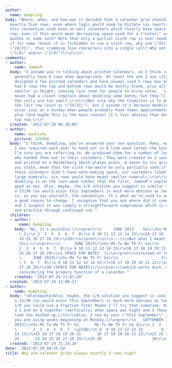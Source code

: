 ```yaml
---
author:
  name: dumpling
body: "Where, when, and how was it decided that a calendar grid should always have
  exactly five rows, even where logic would seem to dictate six rows?\r\n\r\nWhy is
  this convention used even on wall calendars which clearly have space for a sixth
  row, even if this would mean decreasing space used for a \"notes\" section or pithy
  quotes or some such? Note that only a partial sixth row is ever needed. \r\n\r\nEven
  if for some reason it is forbidden to use a sixth row, why use \"23/30\" and/or
  \"24/31\", thus cramming five characters into a single cell? Why not instead use
  \"1/8\" and/or \"2/9\"?\r\n\r\n"
comments:
- author:
    name: JamesM
  body: "I assume you're talking about printed calendars, as I think computer calendars
    generally have 6 rows when appropriate. At least the one I use (iCal) does.\r\n\r\nI've
    designed a few printed calendars and have always used 5 rows max because if you
    had 6 rows the top and bottom rows would be mostly blank, plus all the rows become
    smaller in height, leaving less room for people to write notes.  \r\n\r\nI've
    never had a client complain about doubling some dates, but they'll complain if
    the cells are too small.\r\n\r\nNot sure why the tradition is to double up on
    the last row (such as \"24/31\"), but I assume it's because doubling would often
    occur just on a Sunday when people probably have fewer appointments to jot down,
    plus (and maybe this is the main reason) it's less obvious than doubling on the
    top row.\r\n"
  created: '2013-07-29 06:38:09'
- author:
    name: washishu
    picture: 124368
  body: "I think, Dumpling, you've answered your own question. Many, many years ago
    I was required each year to hand-set in 6-line wood letter the kind of wall calendars
    I'm sure you are referring to. We produced them for a number of local companies
    who handed them out to their customers. They were created on a seven by five grid
    and printed on a Heidelberg 10x15 platen press. A seven by six grid would, as
    you state, mean that the sixth row would be only partially used.\r\n\r\nAlthough
    these calendars didn't have note-making space, our customers liked them for the
    large numerals; six rows would have meant smaller numerals.\r\n\r\nAs to why the
    doubling is on the last week rather than the first, JamesM's explanation is a
    good as any. Also, maybe, the 1/8 solution you suggest is similar to 18 whereas
    a 23/30 (as would occur this September) is much more obvious as two dates. \r\n\r\nIt
    is, as you say yourself, the convention. It's what we're used to and so needs
    a good reason to change. I recognise that you ask where did it come from and why
    and I suspect it was simply a straightforward compromise which is now the custom
    and practice through continued use."
  children:
  - author:
      name: dumpling
    body: "No, it's possible:\r\n<pre>\r\n     JUNE 2013    Sa\r\nSu Mo Tu We Th Fr
      \ 1\r\n 2  3  4  5  6  7  8\r\n 9 10 11 12 13 14 15\r\n16 17 18 19 20 21 22\r\n23
      24 25 26 27 28 29\r\n30\r\n</pre>\r\n\r\n---\r\nBut what I meant was, why use
      this:\r\n<pre>\r\n      JUNE 2013\r\nSu Mo Tu We Th Fr Sa\r\n                   1\r\n
      2  3  4  5  6  7  8\r\n 9 10 11 12 13 14 15\r\n16 17 18 19 20 21 22\r\n%% 24
      25 26 27 28 29\r\n[ SPACE FOR NOTES  ]\r\n</pre>\r\ninstead of this:\r\n<pre>\r\n
      \     JUNE 2013\r\nSu Mo Tu We Th Fr Sa\r\n                   1\r\n 2  3  4
      \ 5  6  7  8\r\n 9 10 11 12 13 14 15\r\n16 17 18 19 20 21 22\r\n23 24 25 26
      27 28 29\r\n30 [SPACE FOR NOTES]\r\n</pre>\r\nwhich works much, much better,
      considering the primary function of a calendar."
    created: '2013-07-29 21:07:20'
  created: '2013-07-29 13:00:13'
- author:
    name: dumpling
  body: "<blockquote>Also, maybe, the 1/8 solution you suggest is similar to 18 whereas
    a 23/30 (as would occur this September) is much more obvious as two dates.</blockquote>\r\n\r\nFor
    1/8 you could use a fraction form! Maybe I'll try that sometime. Once I crammed
    a 1 and an 8 together (vertically) when space was tight and I thought 23/30 would
    look too mashed up.\r\n\r\nAlso, I see by your \"this September\" remark that
    you are using weeks beginning on Monday.\r\n<pre>\r\n   SEPTEMBER 2013             SEPTEMBER
    2013\r\nSu Mo Tu We Th Fr Sa       Mo Tu We Th Fr Sa Su\r\n 1  2  3  4  5  6  7
    \       2  3  4  5  6  7  \u215B\r\n 8  9 10 11 12 13 14        9 10 11 12 13
    14 15\r\n15 16 17 18 19 20 21       16 17 18 19 20 21 22\r\n22 23 24 25 26 27
    28       23 24 25 26 27 28 29\r\n29 30                      30\r\n</pre>"
  created: '2013-07-29 21:24:20'
date: '2013-07-29 04:35:54'
title: Why are calendar grids always exactly 5 rows high?

---
```

